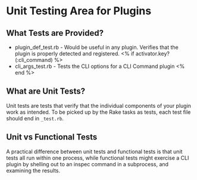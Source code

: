 # Unit Testing Area for Plugins

## What Tests are Provided?

 * plugin_def_test.rb - Would be useful in any plugin.  Verifies that the plugin is properly detected and registered.
 <% if activator.key?(:cli_command) %>
 * cli_args_test.rb - Tests the CLI options for a CLI Command plugin
 <% end %>

## What are Unit Tests?

Unit tests are tests that verify that the individual components of your plugin work as intended.  To be picked up by the Rake tasks as tests, each test file should end in `_test.rb`.

## Unit vs Functional Tests

A practical difference between unit tests and functional tests is that unit tests all run within one process, while functional tests might exercise a CLI plugin by shelling out to an inspec command in a subprocess, and examining the results.

